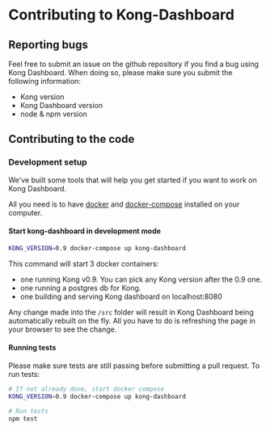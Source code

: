 # Contributing to Kong-Dashboard

## Reporting bugs

Feel free to submit an issue on the github repository if you find a bug using Kong Dashboard. When doing so, please
make sure you submit the following information:
- Kong version
- Kong Dashboard version
- node & npm version

## Contributing to the code

### Development setup

We've built some tools that will help you get started if you want to work on Kong Dashboard.

All you need is to have [docker](https://docs.docker.com) and [docker-compose](https://docs.docker.com/compose/)
installed on your computer.

#### Start kong-dashboard in development mode

```bash
KONG_VERSION=0.9 docker-compose up kong-dashboard
```
This command will start 3 docker containers:
- one running Kong v0.9. You can pick any Kong version after the 0.9 one.
- one running a postgres db for Kong.
- one building and serving Kong dashboard on localhost:8080

Any change made into the `/src` folder will result in Kong Dashboard being automatically rebuilt on
the fly. All you have to do is refreshing the page in your browser to see the change.

#### Running tests

Please make sure tests are still passing before submitting a pull request. To run tests:
```bash
# If not already done, start docker compose
KONG_VERSION=0.9 docker-compose up kong-dashboard

# Run tests
npm test
```
